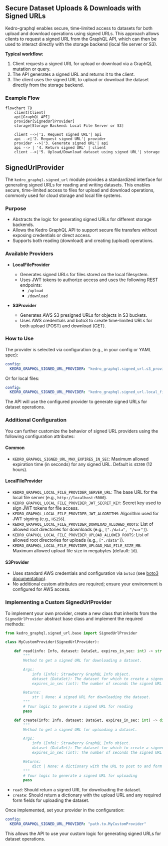 ## Secure Dataset Uploads & Downloads with Signed URLs

Kedro-graphql enables secure, time-limited access to datasets for both upload and download operations using signed URLs. This approach allows clients to request a signed URL from the GraphQL API, which can then be used to interact directly with the storage backend (local file server or S3).

**Typical workflow:**

1. Client requests a signed URL for upload or download via a GraphQL mutation or query.
2. The API generates a signed URL and returns it to the client.
3. The client uses the signed URL to upload or download the dataset directly from the storage backend.

### Example Flow

```mermaid
flowchart TD
    client[Client]
    api[GraphQL API]
    provider[SignedUrlProvider]
    storage[Storage Backend: Local File Server or S3]

    client -->|'1. Request signed URL'| api
    api -->|'2. Request signed URL'| provider
    provider -->|'3. Generate signed URL'| api
    api --> | '4. Return signed URL' | client
    client -->|'5. Upload/Download dataset using signed URL'| storage
```
## SignedUrlProvider

The `kedro_graphql.signed_url` module provides a standardized interface for generating signed URLs for reading and writing datasets. This enables secure, time-limited access to files for upload and download operations, commonly used for cloud storage and local file systems.

### Purpose

- Abstracts the logic for generating signed URLs for different storage backends.
- Allows the Kedro GraphQL API to support secure file transfers without exposing credentials or direct access.
- Supports both reading (download) and creating (upload) operations.



### Available Providers

- **LocalFileProvider**
    - Generates signed URLs for files stored on the local filesystem.
    - Uses JWT tokens to authorize access and uses the following REST endpoints:
        - `/upload`
        - `/download`


- **S3Provider**
    - Generates AWS S3 presigned URLs for objects in S3 buckets.
    - Uses AWS credentials and boto3 to create time-limited URLs for both upload (POST) and download (GET).

### How to Use

The provider is selected via configuration (e.g., in your config or YAML spec):

```yaml
config:
  KEDRO_GRAPHQL_SIGNED_URL_PROVIDER: "kedro_graphql.signed_url.s3_provider.S3Provider"
```

Or for local files:

```yaml
config:
  KEDRO_GRAPHQL_SIGNED_URL_PROVIDER: "kedro_graphql.signed_url.local_file_provider.LocalFileProvider"
```

The API will use the configured provider to generate signed URLs for dataset operations.

### Additional Configuration

You can further customize the behavior of signed URL providers using the following configuration attributes:

#### Common
- `KEDRO_GRAPHQL_SIGNED_URL_MAX_EXPIRES_IN_SEC`: Maximum allowed expiration time (in seconds) for any signed URL. Default is `43200` (12 hours).

#### LocalFileProvider
- `KEDRO_GRAPHQL_LOCAL_FILE_PROVIDER_SERVER_URL`: The base URL for the local file server (e.g., `http://localhost:5000`).
- `KEDRO_GRAPHQL_LOCAL_FILE_PROVIDER_JWT_SECRET_KEY`: Secret key used to sign JWT tokens for file access.
- `KEDRO_GRAPHQL_LOCAL_FILE_PROVIDER_JWT_ALGORITHM`: Algorithm used for JWT signing (e.g., `HS256`).
- `KEDRO_GRAPHQL_LOCAL_FILE_PROVIDER_DOWNLOAD_ALLOWED_ROOTS`: List of allowed root directories for downloads (e.g., `["./data", "/var"]`).
- `KEDRO_GRAPHQL_LOCAL_FILE_PROVIDER_UPLOAD_ALLOWED_ROOTS`: List of allowed root directories for uploads (e.g., `["./data"]`).
- `KEDRO_GRAPHQL_LOCAL_FILE_PROVIDER_UPLOAD_MAX_FILE_SIZE_MB`: Maximum allowed upload file size in megabytes (default: `10`).

#### S3Provider
- Uses standard AWS credentials and configuration via `boto3` (see [boto3 documentation](https://boto3.amazonaws.com/v1/documentation/api/latest/index.html)).
- No additional custom attributes are required; ensure your environment is configured for AWS access.


### Implementing a Custom SignedUrlProvider

To implement your own provider, create a new class that inherits from the `SignedUrlProvider` abstract base class and implement the required methods:

```python
from kedro_graphql.signed_url.base import SignedUrlProvider

class MyCustomProvider(SignedUrlProvider):

    def read(info: Info, dataset: DataSet, expires_in_sec: int) -> str | None:
        """
        Method to get a signed URL for downloading a dataset.

        Args:
            info (Info): Strawberry GraphQL Info object.
            dataset (DataSet): The dataset for which to create a signed URL.
            expires_in_sec (int): The number of seconds the signed URL should be valid for.

        Returns:
            str | None: A signed URL for downloading the dataset.
        """
        # Your logic to generate a signed URL for reading
        pass

    def create(info: Info, dataset: DataSet, expires_in_sec: int) -> dict | None:
        """
        Method to get a signed URL for uploading a dataset.

        Args:
            info (Info): Strawberry GraphQL Info object.
            dataset (DataSet): The dataset for which to create a signed URL.
            expires_in_sec (int): The number of seconds the signed URL should be valid for.

        Returns:
            dict | None: A dictionary with the URL to post to and form fields and values to submit with the POST.
        """
        # Your logic to generate a signed URL for uploading
        pass

```

- `read`: Should return a signed URL for downloading the dataset.
- `create`: Should return a dictionary with the upload URL and any required form fields for uploading the dataset.

Once implemented, set your provider in the configuration:

```yaml
config:
  KEDRO_GRAPHQL_SIGNED_URL_PROVIDER: "path.to.MyCustomProvider"
```

This allows the API to use your custom logic for generating signed URLs for dataset operations.

